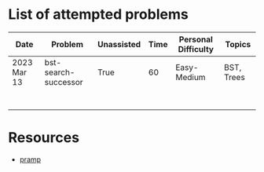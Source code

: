 # List of attempted problems
| Date        | Problem                        | Unassisted |   Time  | Personal Difficulty | Topics          |
|-------------|--------------------------------|------------|---------|---------------------|-----------------|
| 2023 Mar 13 | bst-search-successor           | True       |   60    | Easy-Medium         | BST, Trees      |
|             |                                |            |         |                     |                 |
|             |                                |            |         |                     |                 |
|             |                                |            |         |                     |                 |
|             |                                |            |         |                     |                 |
|             |                                |            |         |                     |                 |
|             |                                |            |         |                     |                 |
|             |                                |            |         |                     |                 |

# Resources
- [pramp](https://www.pramp.com)
